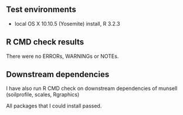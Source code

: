 ## Test environments
* local OS X 10.10.5 (Yosemite) install, R 3.2.3

## R CMD check results
There were no ERRORs, WARNINGs or NOTEs. 

## Downstream dependencies
I have also run R CMD check on downstream dependencies of munsell (soilprofile, scales, Rgraphics)

All packages that I could install passed.